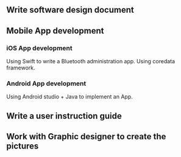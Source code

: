 
## Write software design document

## Mobile App development

### iOS App development 
Using Swift to write a Bluetooth administration app.  Using coredata framework.

### Android App development 
Using Android studio + Java to implement an App.


## Write a user instruction guide


## Work with Graphic designer to create the pictures 

